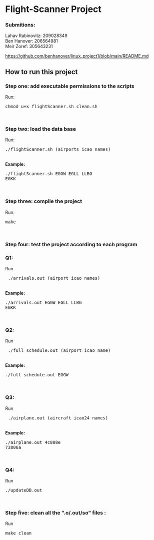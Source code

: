 # Flight-Scanner Project


### **Submitions**:<br>
Lahav Rabinovitz: 209028349<br>
Ben Hanover: 206564981<br>
Meir Zoref: 305643231<br>

https://github.com/benhanover/linux_project1/blob/main/README.md
<br>


## **How to run this project**
### **Step one**: add executable permissions to the scripts<br>
 Run: <pre>chmod u+x flightScanner.sh clean.sh</pre><br>
### **Step two**: load the data base<br>
Run: <pre>./flightScanner.sh (airports icao names)</pre><br>
**Example:** <pre>./flightScanner.sh EGGW EGLL LLBG EGKK</pre><br>
### **Step three**: compile the project<br>
Run:<pre>make</pre><br>
### **Step four**: test the project according to each program<br>
### Q1:<br>
Run <pre> ./arrivals.out (airport icao names)</pre><br>
**Example:** <pre>./arrivals.out EGGW EGLL LLBG EGKK</pre><br>
### Q2:<br>
Run <pre> ./full_schedule.out (airport icao name)</pre><br>
**Example:** <pre>./full_schedule.out EGGW</pre><br>
### Q3:<br>
Run <pre> ./airplane.out (aircraft icao24 names)</pre><br>
**Example:** <pre>./airplane.out 4c808e 73806a</pre><br>
### Q4:<br>
Run <pre>./updateDB.out</pre><br>
### **Step five**: clean all the ".o/.out/so" files :<br>
Run <pre>make clean</pre>
